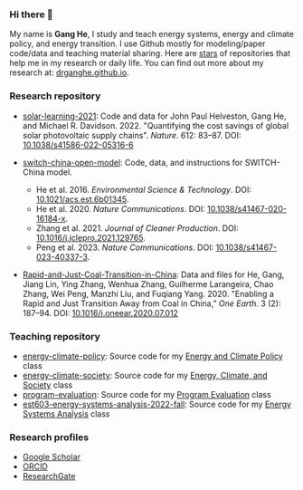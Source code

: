 ### Hi there 👋

My name is **Gang He**, I study and teach energy systems, energy and climate policy, and energy transition. I use Github mostly for modeling/paper code/data and teaching material sharing. Here are [stars](https://github.com/drganghe?tab=stars) of repositories that help me in my research or daily life. You can find out more about my research at: [drganghe.github.io](https://drganghe.github.io).


### Research repository

- [solar-learning-2021](https://github.com/jhelvy/solar-learning-2021): Code and data for John Paul Helveston, Gang He, and Michael R. Davidson. 2022. "Quantifying the cost savings of global solar photovoltaic supply chains". _Nature_. 612: 83–87. DOI: [10.1038/s41586-022-05316-6](https://doi.org/10.1038/s41586-022-05316-6)  
 
- [switch-china-open-model](https://github.com/switch-model/switch-china-open-model): Code, data, and instructions for SWITCH-China model.  
    - He et al. 2016. _Environmental Science & Technology_. DOI: [10.1021/acs.est.6b01345](https://doi.org/10.1021/acs.est.6b01345).  
    - He et al. 2020. _Nature Communications_. DOI: [10.1038/s41467-020-16184-x](https://doi.org/10.1038/s41467-020-16184-x).
    - Zhang et al. 2021. _Journal of Cleaner Production_. DOI: [10.1016/j.jclepro.2021.129765](https://doi.org/10.1016/j.jclepro.2021.129765).
    - Peng et al. 2023. _Nature Communications_. DOI: [10.1038/s41467-023-40337-3](https://doi.org/10.1038/s41467-023-40337-3).

- [Rapid-and-Just-Coal-Transition-in-China](https://github.com/drganghe/Rapid-and-Just-Coal-Transition-in-China): Data and files for He, Gang, Jiang Lin, Ying Zhang, Wenhua Zhang, Guilherme Larangeira, Chao Zhang, Wei Peng, Manzhi Liu, and Fuqiang Yang. 2020. "Enabling a Rapid and Just Transition Away from Coal in China,” _One Earth_. 3 (2): 187–94. DOI: [10.1016/j.oneear.2020.07.012](https://doi.org/10.1016/j.oneear.2020.07.012) 


### Teaching repository

- [energy-climate-policy](https://github.com/drganghe/energy-climate-policy): Source code for my [Energy and Climate Policy](https://drganghe.github.io/energy-climate-policy) class    
- [energy-climate-society](https://github.com/drganghe/energy-climate-society): Source code for my [Energy, Climate, and Society](https://drganghe.github.io/energy-climate-society) class  
- [program-evaluation](https://github.com/drganghe/program-evaluation): Source code for my [Program Evaluation](https://drganghe.github.io/program-evaluation) class  
- [est603-energy-systems-analysis-2022-fall](https://github.com/drganghe/est603-energy-systems-analysis-2022-fall): Source code for my [Energy Systems Analysis](https://drganghe.github.io/est603-energy-systems-analysis-2022-fall) class  


### Research profiles

- [Google Scholar](https://scholar.google.com/citations?user=vf90AuEAAAAJ&hl=en)  
- [ORCID](https://orcid.org/0000-0002-8416-1965)  
- [ResearchGate](https://www.researchgate.net/profile/Gang_He)  

<!--
**drganghe/drganghe** is a ✨ _special_ ✨ repository because its `README.md` (this file) appears on your GitHub profile.

Here are some ideas to get you started:

- 🔭 I’m currently working on ...
- 🌱 I’m currently learning ...
- 👯 I’m looking to collaborate on ...
- 🤔 I’m looking for help with ...
- 💬 Ask me about ...
- 📫 How to reach me: ...
- 😄 Pronouns: ...
- ⚡ Fun fact: ...
-->
